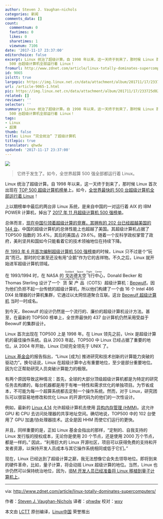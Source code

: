 ```yaml
---
author: Steven J. Vaughan-nichols
categories: 新闻
comments_data: []
count:
  commentnum: 0
  favtimes: 0
  likes: 0
  sharetimes: 1
  viewnum: 7106
date: '2017-11-17 23:37:00'
editorchoice: false
excerpt: Linux 统治了超级计算。自 1998 年以来，这一天终于到来了，那时候 Linux 首次出现在 TOP 500 超级计算机榜单上。如今，全世界最快的
  500 台超级计算机全部运行着 Linux！
fromurl: http://www.zdnet.com/article/linux-totally-dominates-supercomputers/
id: 9065
islctt: true
largepic: https://img.linux.net.cn/data/attachment/album/201711/17/233725d025f880lw8220t8.jpg
url: /article-9065-1.html
pic: https://img.linux.net.cn/data/attachment/album/201711/17/233725d025f880lw8220t8.jpg.thumb.jpg
related: []
reviewer: ''
selector: ''
summary: Linux 统治了超级计算。自 1998 年以来，这一天终于到来了，那时候 Linux 首次出现在 TOP 500 超级计算机榜单上。如今，全世界最快的
  500 台超级计算机全部运行着 Linux！
tags:
- Linux
- 超算
thumb: false
title: Linux “完全统治” 了超级计算机
titlepic: true
translator: qhwdw
updated: '2017-11-17 23:37:00'
---
```


![](https://img.linux.net.cn/data/attachment/album/201711/17/233725d025f880lw8220t8.jpg)



> 
> 它终于发生了。如今，全世界超算 500 强全部都运行着 Linux。
> 
> 
> 


Linux 统治了超级计算。自 1998 年以来，这一天终于到来了，那时候 Linux 首次出现在 [TOP 500 超级计算机榜单](https://www.top500.org/)上。如今，[全世界最快的 500 台超级计算机全部运行着 Linux](https://www.top500.org/statistics/sublist/)！


上以期榜单中最后的两台非 Linux 系统，是来自中国的一对运行着 AIX 的 IBM POWER 计算机，掉出了 [2017 年 11 月超级计算机 500 强榜单](https://www.top500.org/news/china-pulls-ahead-of-us-in-latest-top500-list/)。


总体而言，[现在中国引领着超级计算的竞赛，其拥有的 202 台已经超越美国的 144 台](http://www.zdnet.com/article/now-china-outguns-us-in-top-supercomputer-showdown/)。中国的超级计算机的总体性能上也超越了美国。其超级计算机占据了 TOP500 指数的 35.4%，其后的美国占 29.6%。随着一个反科学政权掌管了政府，美利坚共和国如今只能看着它的技术领袖地位在持续下降。


[在 1993 年 6 月首次编制超级计算机 500 强榜单](http://top500.org/project/introduction)的时候，Linux 只不过是个“玩具”而已。那时的它甚至还没有用“企鹅”作为它的吉祥物。不久之后，Linux 就开始进军超级计算机领域。


在 1993/1994 时，在 NASA 的<ruby> 戈达德太空飞行中心 <rt>  Goddard Space Flight Center </rt></ruby>，Donald Becker 和 Thomas Sterling 设计了一个<ruby> 货架产品 <rt>  Commodity Off The Shelf </rt></ruby>（COTS）超级计算机：[Beowulf](http://www.beowulf.org/overview/faq.html)。因为他们负担不起一台传统的超级计算机，所以他们构建了一个由 16 个 Intel 486 DX4 处理器的计算机集群，它通过以太网信道聚合互联。这台 [Beowulf 超级计算机](http://www.beowulf.org/overview/history.html) 当时一时成名。


到今天，Beowulf 的设计仍然是一个流行的、廉价的超级计算机设计方法。甚至，在最新的 TOP500 榜单上，全世界最快的 437 台计算机仍然采用受益于 Beowulf 的集群设计。


Linux 首次出现在 TOP500 上是 1998 年。在 Linux 领先之前，Unix 是超级计算机的最佳操作系统。自从 2003 年起，TOP500 中 Linux 已经占据了重要的地位。从 2004 年开始，Linux 已经完全领先于 UNIX 了。


[Linux 基金会](https://www.linux.com/publications/20-years-top500org-supercomputer-data-links-linux-advances-computing-performance)的报告指出，“Linux [成为] 推进研究和技术创新的计算能力突破的驱动力”。换句话说，Linux 在超级计算中占有重要地位，至少是部分重要地位。因为它正帮助研究人员突破计算能力的极限。


有两个原因导致这种情况：首先，全球的大部分顶级超级计算机都是为特定的研究任务去构建的，每台机器都是用于有唯一特性和需求优化的单独项目。为节省成本，不可能为每一个超算系统都去定制一个操作系统。然而，对于 Linux，研究团队可以很容易地修改和优化 Linux 的开源代码为的他们的一次性设计。


例如，最新的 [Linux 4.14](http://www.zdnet.com/article/the-new-long-term-linux-kernel-linux-4-14-has-arrived/) 允许超级计算机去使用 [异构内存管理 (HMM)](https://git.kernel.org/pub/scm/linux/kernel/git/torvalds/linux.git/commit/?id=bffc33ec539699f045a9254144de3d4eace05f07)。这允许 GPU 和 CPU 去访问处理器的共享地址空间。确切地说，TOP500 中的 102 台使用了 GPU 加速/协处理器技术。这全是因 HHM 而使它们运行的更快。


并且，同样重要的是，正如 Linux 基金会指出的那样，“定制的、自我支持的 Linux 发行版的授权成本，无论你是使用 20 个节点，还是使用 2000 万个节点，都是一样的。” 因此，“利用巨大的 Linux 开源社区，项目可以获得免费的支持和开发者资源，以保持开发人员成本与其它操作系统相同或低于它们。”


现在，Linux 已经达到了超级计算之巅，我无法想像它会失去领导地位。即将到来的硬件革命，比如，量子计算，将会动摇 Linux 超级计算的地位。当然，Linux 也许仍然可以保持统治地位，因为，[IBM 开发人员已经准备将 Linux 移植到量子计算机上](http://www.linuxplumbersconf.org/2017/ocw//system/presentations/4704/original/QC-slides.2017.09.13f.pdf)。




---


via: <http://www.zdnet.com/article/linux-totally-dominates-supercomputers/>


作者：[Steven J. Vaughan-Nichols](http://www.zdnet.com/meet-the-team/us/steven-j-vaughan-nichols/) 译者：[qhwdw](https://github.com/qhwdw) 校对：[wxy](https://github.com/wxy)


本文由 [LCTT](https://github.com/LCTT/TranslateProject) 原创编译，[Linux中国](https://linux.cn/) 荣誉推出
